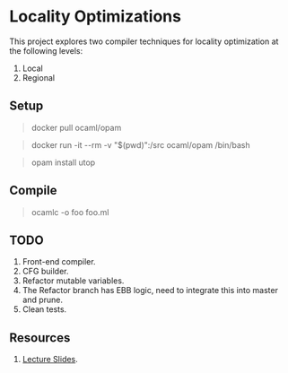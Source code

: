 # Locality Optimizations
This project explores two compiler techniques for locality optimization at the following levels:
1. Local
2. Regional

## Setup
> docker pull ocaml/opam

> docker run -it --rm -v "$(pwd)":/src ocaml/opam /bin/bash

> opam install utop

## Compile
> ocamlc -o foo foo.ml

## TODO
1. Front-end compiler.
2. CFG builder.
3. Refactor mutable variables.
4. The Refactor branch has EBB logic, need to integrate this into master and prune.
5. Clean tests.

## Resources
1. [Lecture Slides](https://courses.cs.washington.edu/courses/csep501/18sp/lectures/S-valuenumbering_ink.pdf).
